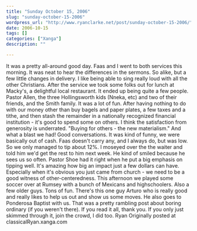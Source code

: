 ```yaml
---
title: "Sunday October 15, 2006"
slug: "sunday-october-15-2006"
wordpress_url: "http://www.ryanclarke.net/post/sunday-october-15-2006/"
date: 2006-10-15
tags: []
categories: ["Xanga"]
description: ""

---
```


It was a pretty all-around good day. Faas and I went to both services this morning. It was neat to hear the differences in the sermons. So alike, but a few little changes in delivery. I like being able to sing really loud with all the other Christians.
After the service we took some folks out for lunch at Macky's, a delightful local restaurant. It ended up being quite a few people. Pastor Allen, the three Hollingsworth kids (Nneka, etc) and two of their friends, and the Smith family. It was a lot of fun. After having nothing to do with our money other than buy bagels and paper plates, a few taxes and a tithe, and then stash the remainder in a nationally recognized financial institution - it's good to spend some on others. I think the satisfaction from generosity is underrated. "Buying for others - the new materialism." And what a blast we had! Good conversations. It was kind of funny, we were basically out of cash. Faas doesn't carry any, and I always do, but was low. So we only managed to tip about 12%. I moseyed over the the waiter and told him we'd get the rest to him next week. He kind of smiled because he sees us so often. Pastor Shoe had it right when he put a big emphasis on tipping well. It's amazing how big an impact just a few dollars can have. Especially when it's obvious you just came from church - we need to be a good witness of other-centeredness.
This afternoon we played some soccer over at Rumsey with a bunch of Mexicans and highschoolers. Also a few older guys. Tons of fun. There's this one guy Arturo who is really good and really likes to help us out and show us some moves. He also goes to Ponderosa Baptist with us.
That was a pretty rambling post about boring ordinary (if you weren't there). If you read it all, thank you. If you only just skimmed through it, join the crowd, I did too.
Ryan
Originally posted at classicalRyan.xanga.com
